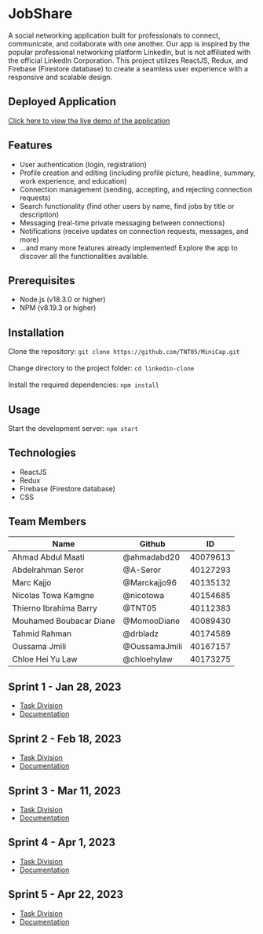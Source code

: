 # JobShare

A social networking application built for professionals to connect, communicate, and collaborate with one another. Our app is inspired by the popular professional networking platform LinkedIn, but is not affiliated with the official LinkedIn Corporation. This project utilizes ReactJS, Redux, and Firebase (Firestore database) to create a seamless user experience with a responsive and scalable design.

## Deployed Application
[Click here to view the live demo of the application](https://release--papaya-horse-5608be.netlify.app/)

## Features

* User authentication (login, registration)
* Profile creation and editing (including profile picture, headline, summary, work experience, and education)
* Connection management (sending, accepting, and rejecting connection requests)
* Search functionality (find other users by name, find jobs by title or description)
* Messaging (real-time private messaging between connections)
* Notifications (receive updates on connection requests, messages, and more)
* ...and many more features already implemented! Explore the app to discover all the functionalities available.

## Prerequisites
* Node.js (v18.3.0 or higher)
* NPM (v8.19.3 or higher)

## Installation

Clone the repository: `git clone https://github.com/TNT05/MiniCap.git` <br>  
Change directory to the project folder: `cd linkedin-clone` <br>   
Install the required dependencies: `npm install`  <br> 

## Usage
Start the development server: `npm start`

## Technologies
* ReactJS
* Redux
* Firebase (Firestore database)
* CSS

## Team Members
| Name | Github | ID | 
| --- | --- | --- | 
| Ahmad Abdul Maati | @ahmadabd20 | 40079613 | 
| Abdelrahman Seror | @A-Seror | 40127293 |
| Marc Kajjo | @Marckajjo96 | 40135132 | 
| Nicolas	Towa Kamgne | @nicotowa | 40154685 | 
| Thierno Ibrahima Barry | @TNT05 | 40112383 | 
| Mouhamed Boubacar	Diane | @MomooDiane | 40089430 | 
| Tahmid Rahman | @drbladz | 40174589 | 
| Oussama Jmili | @OussamaJmili | 40167157 | 
| Chloe Hei Yu Law | @chloehylaw | 40173275 | 

## Sprint 1 - Jan 28, 2023
- [Task Division](https://docs.google.com/document/d/19WKC2oO2nVMDk9LSePNPAQIRcXEG3dtvUBhJukLcOfs/edit?usp=sharing)
- [Documentation](https://docs.google.com/document/d/1l6gG-BsAHA1IkqbrlJaI7cT5Ce8_ElgSpb-vG9rUukM/edit?usp=sharing)

## Sprint 2 - Feb 18, 2023
- [Task Division](https://docs.google.com/document/d/10UcesARyeUUWZf4l1iPIvPA7EeneQFi-Iv4cxzvGrG8/edit?usp=sharing)
- [Documentation](https://docs.google.com/document/d/1AXAYYgOl6M4LK--tyIXV8eCOPMARU2eiU1RYd4kFNlA/edit?usp=sharing)

## Sprint 3 - Mar 11, 2023
- [Task Division](https://docs.google.com/document/d/1__NnciMqE3tQwSg0Iaf_pRiSVAnHDVnoBFoB5bcQt_g/edit?usp=share_link)
- [Documentation]()

## Sprint 4 - Apr 1, 2023
- [Task Division](https://docs.google.com/document/d/1sR4mqHNprn99VoIvFxP4ZvK7BPVxR582y4TSgI96Srw/edit?usp=share_link)
- [Documentation]()

## Sprint 5 - Apr 22, 2023
- [Task Division]()
- [Documentation](https://docs.google.com/document/d/1wyIfliWRIJVM1X1xjZg5mvrkKgY9h9AoG14ICxRjxHk/edit?usp=share_link)
